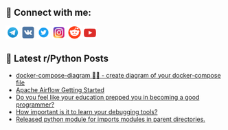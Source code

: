 ## 🔎 Connect with me:
[<img src="https://github.com/bullbesh/bullbesh/blob/main/images/Telegram.png" width="32" height="32" />](https://t.me/bullbesh)
[<img src="https://github.com/bullbesh/bullbesh/blob/main/images/VK.png" width="32" height="32" />](https://vk.com/bullbesh)
[<img src="https://github.com/bullbesh/bullbesh/blob/main/images/Twitter.png" width="32" height="32" />](https://twitter.com/bullbesh1)
[<img src="https://github.com/bullbesh/bullbesh/blob/main/images/Instagram.png" width="32" height="32" />](https://www.instagram.com/bullbesh)
[<img src="https://github.com/bullbesh/bullbesh/blob/main/images/Reddit.png" width="32" height="32" />](https://www.reddit.com/user/bullbesh)
[<img src="https://github.com/bullbesh/bullbesh/blob/main/images/YouTube.png" width="32" height="32" />](https://www.youtube.com/channel/UCtfjRs6uzgq5mfm8S06WTcg)

## 📕 Latest r/Python Posts
<!-- BLOG-POST-LIST:START -->
- [docker-compose-diagram 🐳🎨 - create diagram of your docker-compose file](https://www.reddit.com/r/Python/comments/11o002j/dockercomposediagram_create_diagram_of_your/)
- [Apache Airflow Getting Started](https://www.reddit.com/r/Python/comments/11nzb5j/apache_airflow_getting_started/)
- [Do you feel like your education prepped you in becoming a good programmer?](https://www.reddit.com/r/Python/comments/11nxfx3/do_you_feel_like_your_education_prepped_you_in/)
- [How important is it to learn your debugging tools?](https://www.reddit.com/r/Python/comments/11nr5bh/how_important_is_it_to_learn_your_debugging_tools/)
- [Released python module for imports modules in parent directories.](https://www.reddit.com/r/Python/comments/11npl20/released_python_module_for_imports_modules_in/)
<!-- BLOG-POST-LIST:END -->

